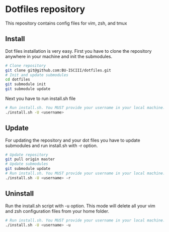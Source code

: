 # Dotfiles repository
This repository contains config files for vim, zsh, and tmux

## Install
Dot files installation is very easy. First you have to clone the repository anywhere in your machine and init the submodules.

```Bash
# Clone repository
git clone git@github.com:BU-ISCIII/dotfiles.git
# Init and update submodules
cd dotfiles
git submodule init
git submodule update
```
Next you have to run install.sh file

```Bash
# Run install.sh. You MUST provide your username in your local machine.
./install.sh -U <username>
```

## Update

For updating the repository and your dot files you have to update submodules and run install.sh with -r option.

```Bash
# Update repository
git pull origin master
# Update submodules
git submodule update
# Run install.sh. You MUST provide your username in your local machine.
./install.sh -U <username> -r
```

## Uninstall
Run the install.sh script with -u option. This mode will delete all your vim and zsh configuration files from your home folder.

```Bash
# Run install.sh. You MUST provide your username in your local machine.
./install.sh -U <username> -u
```
